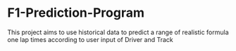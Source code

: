 # F1-Prediction-Program
This project aims to use historical data to predict a range of realistic formula one lap times according to user input of Driver and Track

